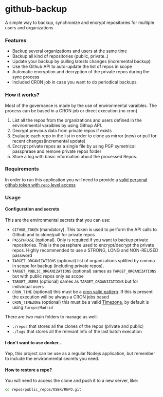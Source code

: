 # github-backup

A simple way to backup, synchronize and encrypt repositories for multiple users and organizations

### Features

- Backup several organizations and users at the same time
- Backup all kind of repositories (public, private..)
- Update your backup by pulling latests changes (incremental backup)
- Use the Github API to auto-update the list of repos in scope
- Automatic encryption and decryption of the private repos during the sync process
- Included CRON job in case you want to do periodical backups

### How it works?

Most of the governance is made by the use of environmental varaibles. The process can be based in a CRON job or direct execution (no cron).

1. List all the repos from the organizations and users defined in the environmental varaibles by using Githup API.
2. Decrypt previous data from private repos if exists
3. Evaluate each repo in the list in order to clone as mirror (new) or pull for recent changes(incremental update)
4. Encrypt private repos as a single file by using PGP symetrical passphrase and remove private repos folder
5. Store a log with basic information about the processed Repos.

### Requirements

In order to run this application you will need to provide a [valid personal github token with `repo` level access](https://docs.github.com/es/authentication/keeping-your-account-and-data-secure/creating-a-personal-access-token)

### Usage

#### Configuration and secrets

This are the environmental secrets that you can use:

- `GITHUB_TOKEN` (mandatory). This token is used to perform the API calls to Github and to clone/pull for private repos
- `PASSPHRASE` (optional). Only is required if you want to backup private repositories. This is the passphare used to encrypt/decrypt the private repos. Highly recommended to use a STRONG, LONG and NON-REUSED password
- `TARGET_ORGANIZATIONS` (optional) list of organizations splitted by comma in scope for backup (including private repos).
- `TARGET_PUBLIC_ORGANIZATIONS` (optional) sames as `TARGET_ORGANIZATIONS` but with public repos only as scope
- `TARGET_USERS` (optional) sames as `TARGET_ORGANIZATIONS` but for individual users
- `CRON_TIME` (optional) this must be a [cron valid pattern](https://www.freeformatter.com/cron-expression-generator-quartz.html). If this is present the execution will be always a CRON jobs based
- `CRON_TIMEZONE` (optional) this must be a valid [Timezone](https://en.wikipedia.org/wiki/List_of_tz_database_time_zones), by default is using `Europe/Madrid`

There are two main folders to manage as well:
- `./repos` that stores all the clones of the repos (private and public)
- `./logs` that stores all the relevant info of the last batch execution

#### I don't want to use docker...

Yep, this project can be use as a regular Nodejs application, but remember to include the environmental secrets you need.
#### How to restore a repo?

You will need to access the clone and push it to a new server, like:

```bash
cd repos/public_repos/USER/REPO.git
```